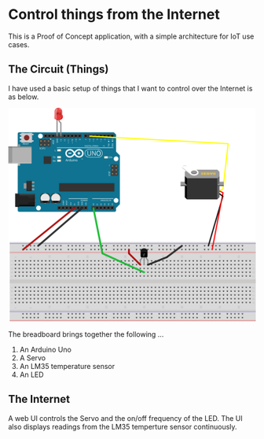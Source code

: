 # Control things from the Internet
This is a Proof of Concept application, with a simple architecture for IoT use cases.

## The Circuit (Things)
I have used a basic setup of things that I want to control over the Internet is as below.

![alt text](https://github.com/tyrell/control-things-from-the-internet/raw/master/circuit/control-things-from-the-internet.svg "Things Image")
 
The breadboard brings together the following ...
 1. An Arduino Uno 
 2. A Servo
 3. An LM35 temperature sensor
 4. An LED
 
## The Internet
A web UI controls the Servo and the on/off frequency of the LED. The UI also displays readings from the LM35 temperture sensor continuously.